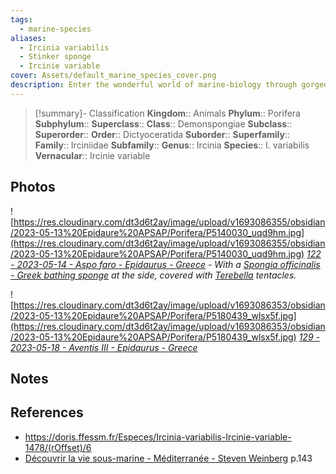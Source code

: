 ```yaml
---
tags:
  - marine-species
aliases:
  - Ircinia variabilis
  - Stinker sponge
  - Ircinie variable
cover: Assets/default_marine_species_cover.png
description: Enter the wonderful world of marine-biology through gorgeous underwater pictures of marine animals. Porifera are what we're commonly calling sponges. They're animals, right!
---
```

> [!summary]- Classification
**Kingdom**:: Animals
**Phylum**:: Porifera
**Subphylum**::
**Superclass**::
**Class**:: Demonspongiae
**Subclass**::
**Superorder**::
**Order**:: Dictyoceratida
**Suborder**::
**Superfamily**::
**Family**:: Irciniidae
**Subfamily**::
**Genus**:: Ircinia
**Species**:: I. variabilis
**Vernacular**:: Ircinie variable

## Photos

![https://res.cloudinary.com/dt3d6t2ay/image/upload/v1693086355/obsidian/2023-05-13%20Epidaure%20APSAP/Porifera/P5140030_uqd9hm.jpg](https://res.cloudinary.com/dt3d6t2ay/image/upload/v1693086355/obsidian/2023-05-13%20Epidaure%20APSAP/Porifera/P5140030_uqd9hm.jpg)
*[122 - 2023-05-14 - Aspo faro - Epidaurus - Greece](122%20-%202023-05-14%20-%20Aspo%20faro%20-%20Epidaurus%20-%20Greece.md) - With a [Spongia officinalis - Greek bathing sponge](Spongia%20officinalis%20-%20Greek%20bathing%20sponge.md) at the side, covered with [Terebella](Terebella.md) tentacles.*

![https://res.cloudinary.com/dt3d6t2ay/image/upload/v1693086353/obsidian/2023-05-13%20Epidaure%20APSAP/Porifera/P5180439_wlsx5f.jpg](https://res.cloudinary.com/dt3d6t2ay/image/upload/v1693086353/obsidian/2023-05-13%20Epidaure%20APSAP/Porifera/P5180439_wlsx5f.jpg)
*[129 - 2023-05-18 - Aventis III - Epidaurus - Greece](129%20-%202023-05-18%20-%20Aventis%20III%20-%20Epidaurus%20-%20Greece.md)*
## Notes

## References
- https://doris.ffessm.fr/Especes/Ircinia-variabilis-Ircinie-variable-1478/(rOffset)/6
- [Découvrir la vie sous-marine - Méditerranée - Steven Weinberg](Découvrir%20la%20vie%20sous-marine%20-%20Méditerranée%20-%20Steven%20Weinberg.md) p.143